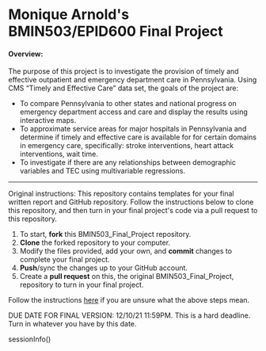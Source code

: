 # Monique Arnold's BMIN503/EPID600 Final Project

#### Overview:  
The purpose of this project is to investigate the provision of timely and effective outpatient and emergency department care in Pennsylvania. Using CMS “Timely and Effective Care” data set, the goals of the project are:
+ To compare Pennsylvania to other states and national progress on emergency department access and care and display the results using interactive maps.  
+ To approximate service areas for major hospitals in Pennsylvania and determine if timely and effective care is available for for certain domains in emergency care, specifically: stroke interventions, heart attack interventions, wait time.
+ To investigate if there are any relationships between demographic variables and TEC using multivariable regressions.  


----

Original instructions:
This repository contains templates for your final written report and GitHub repository. Follow the instructions below to clone this repository, and then turn in your final project's code via a pull request to this repository.


1. To start, **fork** this BMIN503_Final_Project repository.
1. **Clone** the forked repository to your computer.
1. Modify the files provided, add your own, and **commit** changes to complete your final project.
1. **Push**/sync the changes up to your GitHub account.
1. Create a **pull request** on this, the original BMIN503_Final_Project, repository to turn in your final project.


Follow the instructions [here][forking] if you are unsure what the above steps mean.

DUE DATE FOR FINAL VERSION: 12/10/21 11:59PM. This is a hard deadline. Turn in whatever you have by this date.

sessionInfo()

<!-- Links -->
[forking]: https://guides.github.com/activities/forking/

